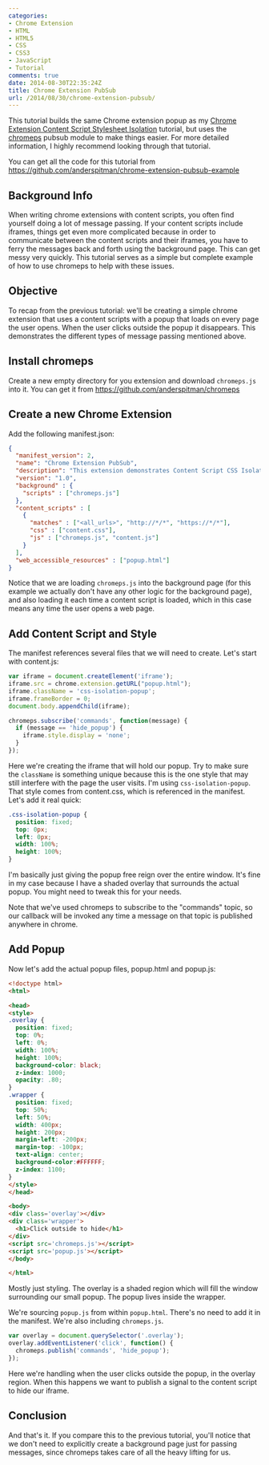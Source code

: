 ```yaml
---
categories:
- Chrome Extension
- HTML
- HTML5
- CSS
- CSS3
- JavaScript
- Tutorial
comments: true
date: 2014-08-30T22:35:24Z
title: Chrome Extension PubSub
url: /2014/08/30/chrome-extension-pubsub/
---
```


This tutorial builds the same Chrome extension popup as my
[Chrome Extension Content Script Stylesheet Isolation](http://anderspitman.com/blog/2014/08/04/chrome-extension-content-script-stylesheet-isolation/)
tutorial, but uses the [chromeps](https://github.com/anderspitman/chromeps) pubsub module to make things easier.
For more detailed information, I highly recommend looking through that tutorial.

You can get all the code for this tutorial from https://github.com/anderspitman/chrome-extension-pubsub-example

## Background Info
When writing chrome extensions with content scripts, you often find yourself doing a lot of message passing.
If your content scripts include iframes, things get even more complicated because in order to communicate 
between the content scripts and their iframes, you have to ferry the messages back and forth using the background
page. This can get messy very quickly. This tutorial serves as a simple but complete example of how to use
chromeps to help with these issues.

## Objective
To recap from the previous tutorial: we'll be creating a simple chrome extension that uses a content scripts with
a popup that loads on every page the user opens. When the user clicks outside the popup it disappears. This
demonstrates the different types of message passing mentioned above.

## Install chromeps
Create a new empty directory for you extension and download `chromeps.js` into it. You can get it from
https://github.com/anderspitman/chromeps

## Create a new Chrome Extension

Add the following manifest.json:

```json manifest.json
{
  "manifest_version": 2,
  "name": "Chrome Extension PubSub",
  "description": "This extension demonstrates Content Script CSS Isolation with chromeps",
  "version": "1.0",
  "background" : {
    "scripts" : ["chromeps.js"]
  },
  "content_scripts" : [
    {
      "matches" : ["<all_urls>", "http://*/*", "https://*/*"],
      "css" : ["content.css"],
      "js" : ["chromeps.js", "content.js"]
    }
  ],
  "web_accessible_resources" : ["popup.html"]
}
```
Notice that we are loading `chromeps.js` into the background page (for this example we actually don't have any
other logic for the background page), and also loading it each time a content script is loaded, which in this
case means any time the user opens a web page.

## Add Content Script and Style

The manifest references several files that we will need to create. Let's start
with content.js:

```javascript content.js
var iframe = document.createElement('iframe');
iframe.src = chrome.extension.getURL("popup.html");
iframe.className = 'css-isolation-popup';
iframe.frameBorder = 0;
document.body.appendChild(iframe);

chromeps.subscribe('commands', function(message) {
  if (message == 'hide_popup') {
    iframe.style.display = 'none';
  }
});
```

Here we're creating the iframe that will hold our popup. Try to make sure the
`className` is something unique because this is the one style that may
still interfere with the page the user visits. I'm using `css-isolation-popup`.
That style comes from content.css, which is referenced in the manifest. Let's
add it real quick:

```css content.css
.css-isolation-popup {
  position: fixed;
  top: 0px;
  left: 0px;
  width: 100%;
  height: 100%;
}
```

I'm basically just giving the popup free reign over the entire window. It's fine in
my case because I have a shaded overlay that surrounds the actual popup. You might need
to tweak this for your needs.

Note that we've used chromeps to subscribe to the "commands" topic, so our callback will be invoked
any time a message on that topic is published anywhere in chrome.

## Add Popup

Now let's add the actual popup files, popup.html and popup.js:

```html popup.html
<!doctype html>
<html>

<head>
<style>
.overlay {
  position: fixed;
  top: 0%;
  left: 0%;
  width: 100%;
  height: 100%;
  background-color: black;
  z-index: 1000;
  opacity: .80;
}
.wrapper {
  position: fixed;
  top: 50%;
  left: 50%;
  width: 400px;
  height: 200px;
  margin-left: -200px;
  margin-top: -100px;
  text-align: center;
  background-color:#FFFFFF;
  z-index: 1100;
}
</style>
</head>

<body>
<div class='overlay'></div>
<div class='wrapper'>
  <h1>Click outside to hide</h1>
</div>
<script src='chromeps.js'></script>
<script src='popup.js'></script>
</body>

</html>
```

Mostly just styling. The overlay is a shaded region which will fill the window
surrounding our small popup. The popup lives inside the wrapper. 

We're sourcing `popup.js` from within `popup.html`. There's no need to
add it in the manifest. We're also including `chromeps.js`.

```javascript popup.js
var overlay = document.querySelector('.overlay');
overlay.addEventListener('click', function() {
  chromeps.publish('commands', 'hide_popup');
});
```

Here we're handling when the user clicks outside the popup, in the overlay
region. When this happens we want to publish a signal to the content script to hide
our iframe.

## Conclusion
And that's it. If you compare this to the previous tutorial, you'll notice that we don't need to explicitly
create a background page just for passing messages, since chromeps takes care of all the heavy lifting for us.

